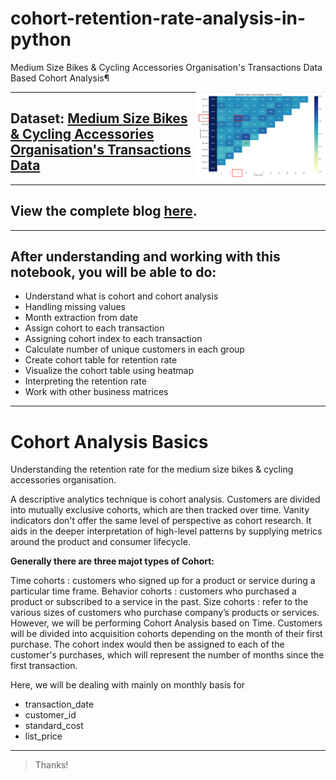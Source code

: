 # cohort-retention-rate-analysis-in-python
Medium Size Bikes &amp; Cycling Accessories Organisation's Transactions Data Based Cohort Analysis¶

<a href='https://medium.com/@maladeep.upadhaya'><img src='images/retention.png' align="right" height="138.5" /></a>

***


## Dataset: [Medium Size Bikes & Cycling Accessories Organisation's Transactions Data](https://www.kaggle.com/archit9406/customer-transaction-dataset)

***


## View the complete blog [here](#).



***

## After understanding and working with this notebook, you will be able to do:


* Understand what is cohort and cohort analysis
* Handling missing values
* Month extraction from date
* Assign cohort to each transaction
* Assigning cohort index to each transaction
* Calculate number of unique customers in each group
* Create cohort table for retention rate
* Visualize the cohort table using heatmap
* Interpreting the retention rate
* Work with other business matrices

***


# Cohort Analysis Basics
Understanding the retention rate for the medium size bikes & cycling accessories organisation.

A descriptive analytics technique is cohort analysis. Customers are divided into mutually exclusive cohorts, which are then tracked over time. Vanity indicators don't offer the same level of perspective as cohort research. It aids in the deeper interpretation of high-level patterns by supplying metrics around the product and consumer lifecycle.

**Generally there are three majot types of Cohort:**

Time cohorts : customers who signed up for a product or service during a particular time frame.
Behavior cohorts : customers who purchased a product or subscribed to a service in the past.
Size cohorts : refer to the various sizes of customers who purchase company’s products or services.
However, we will be performing Cohort Analysis based on Time. Customers will be divided into acquisition cohorts depending on the month of their first purchase. The cohort index would then be assigned to each of the customer's purchases, which will represent the number of months since the first transaction.

Here, we will be dealing with mainly on monthly basis for

* transaction_date
* customer_id
* standard_cost
* list_price

***

> Thanks!